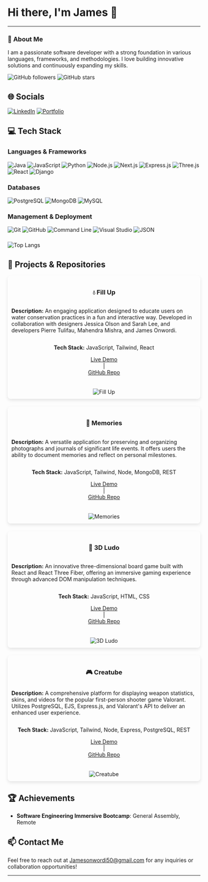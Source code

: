 # Hi there, I'm James 👋

---

### 👤 **About Me**
I am a passionate software developer with a strong foundation in various languages, frameworks, and methodologies. I love building innovative solutions and continuously expanding my skills.

![GitHub followers](https://img.shields.io/github/followers/JamesOnwordi?label=Follow&style=social)
![GitHub stars](https://img.shields.io/github/stars/JamesOnwordi?label=Stars&style=social)

## 🌐 Socials
[![LinkedIn](https://img.shields.io/badge/LinkedIn-0077B5?style=for-the-badge&logo=linkedin&logoColor=white)](https://linkedin.com/in/james-onwordi)
[![Portfolio](https://img.shields.io/badge/Portfolio-FFA500?style=for-the-badge&logo=portfolio&logoColor=white)](https://portfolio-jamesonwordi.vercel.app/)

## 💻 Tech Stack

### Languages & Frameworks
![Java](https://img.shields.io/badge/Java-ED8B00?style=for-the-badge&logo=java&logoColor=white)
![JavaScript](https://img.shields.io/badge/JavaScript-323330?style=for-the-badge&logo=javascript&logoColor=F7DF1E)
![Python](https://img.shields.io/badge/Python-3776AB?style=for-the-badge&logo=python&logoColor=white)
![Node.js](https://img.shields.io/badge/Node.js-43853D?style=for-the-badge&logo=node-dot-js&logoColor=white)
![Next.js](https://img.shields.io/badge/Next.js-000000?style=for-the-badge&logo=nextdotjs&logoColor=white)
![Express.js](https://img.shields.io/badge/Express.js-000000?style=for-the-badge&logo=express&logoColor=white)
![Three.js](https://img.shields.io/badge/Three.js-000000?style=for-the-badge&logo=threedotjs&logoColor=white)
![React](https://img.shields.io/badge/React-20232A?style=for-the-badge&logo=react&logoColor=61DAFB)
![Django](https://img.shields.io/badge/Django-092E20?style=for-the-badge&logo=django&logoColor=white)

### Databases
![PostgreSQL](https://img.shields.io/badge/PostgreSQL-336791?style=for-the-badge&logo=postgresql&logoColor=white)
![MongoDB](https://img.shields.io/badge/MongoDB-4EA94B?style=for-the-badge&logo=mongodb&logoColor=white)
![MySQL](https://img.shields.io/badge/MySQL-00000F?style=for-the-badge&logo=mysql&logoColor=white)

### Management & Deployment
![Git](https://img.shields.io/badge/Git-F05032?style=for-the-badge&logo=git&logoColor=white)
![GitHub](https://img.shields.io/badge/GitHub-181717?style=for-the-badge&logo=github&logoColor=white)
![Command Line](https://img.shields.io/badge/Command_Line-000000?style=for-the-badge&logo=linux&logoColor=white)
![Visual Studio](https://img.shields.io/badge/Visual_Studio-5C2D91?style=for-the-badge&logo=visual-studio&logoColor=white)
![JSON](https://img.shields.io/badge/JSON-000000?style=for-the-badge&logo=json&logoColor=white)

###
![Top Langs](https://github-readme-stats.vercel.app/api/top-langs/?username=JamesOnwordi&layout=compact&theme=dark)


## 🔧 Projects & Repositories

<div style="display: grid; grid-template-columns: repeat(auto-fill, minmax(300px, 1fr)); gap: 20px;">

  <div style="box-shadow: 0 4px 8px rgba(0, 0, 0, 0.1); padding: 10px; border-radius: 8px; display: flex; flex-direction: column; align-items: center;">
    <h3>💧 Fill Up</h3>
    <p><strong>Description:</strong> An engaging application designed to educate users on water conservation practices in a fun and interactive way. Developed in collaboration with designers Jessica Olson and Sarah Lee, and developers Pierre Tulifau, Mahendra Mishra, and James Onwordi.</p>
    <p><strong>Tech Stack:</strong> JavaScript, Tailwind, React</p>
    <a href="https://sec-peach.vercel.app/" target="_blank">Live Demo</a> | <a href="https://github.com/JamesOnwordi/fillup" target="_blank">GitHub Repo</a>
    <br><br>
    <img src="https://res.cloudinary.com/dwgzdayor/image/upload/v1669196086/ezgif.com-gif-maker_5_rnpfja.gif" alt="Fill Up">
  </div>

  <div style="box-shadow: 0 4px 8px rgba(0, 0, 0, 0.1); padding: 10px; border-radius: 8px; display: flex; flex-direction: column; align-items: center;">
    <h3>🧠 Memories</h3>
    <p><strong>Description:</strong> A versatile application for preserving and organizing photographs and journals of significant life events. It offers users the ability to document memories and reflect on personal milestones.</p>
    <p><strong>Tech Stack:</strong> JavaScript, Tailwind, Node, MongoDB, REST</p>
    <a href="https://astounding-cobbler-d8830e.netlify.app/" target="_blank">Live Demo</a> | <a href="https://github.com/JamesOnwordi/memories" target="_blank">GitHub Repo</a>
    <br><br>
    <img src="https://res.cloudinary.com/dwgzdayor/image/upload/v1669193770/ezgif.com-gif-maker_1_lyyvdg.gif" alt="Memories">
  </div>

  <div style="box-shadow: 0 4px 8px rgba(0, 0, 0, 0.1); padding: 10px; border-radius: 8px; display: flex; flex-direction: column; align-items: center;">
    <h3>🎲 3D Ludo</h3>
    <p><strong>Description:</strong> An innovative three-dimensional board game built with React and React Three Fiber, offering an immersive gaming experience through advanced DOM manipulation techniques.</p>
    <p><strong>Tech Stack:</strong> JavaScript, HTML, CSS</p>
    <a href="https://willowy-bublanina-430b9e.netlify.app" target="_blank">Live Demo</a> | <a href="https://github.com/JamesOnwordi/3d-ludo" target="_blank">GitHub Repo</a>
    <br><br>
    <img src="https://res.cloudinary.com/dwgzdayor/image/upload/v1669195271/ezgif.com-gif-maker_4_c65qam.gif" alt="3D Ludo">
  </div>

  <div style="box-shadow: 0 4px 8px rgba(0, 0, 0, 0.1); padding: 10px; border-radius: 8px; display: flex; flex-direction: column; align-items: center;">
    <h3>🎮 Creatube</h3>
    <p><strong>Description:</strong> A comprehensive platform for displaying weapon statistics, skins, and videos for the popular first-person shooter game Valorant. Utilizes PostgreSQL, EJS, Express.js, and Valorant's API to deliver an enhanced user experience.</p>
    <p><strong>Tech Stack:</strong> JavaScript, Tailwind, Node, Express, PostgreSQL, REST</p>
    <a href="https://creatube-jamesonwordi.koyeb.app" target="_blank">Live Demo</a> | <a href="https://github.com/JamesOnwordi/creatube" target="_blank">GitHub Repo</a>
    <br><br>
    <img src="https://res.cloudinary.com/dwgzdayor/image/upload/v1669194703/ezgif.com-gif-maker_3_sufi6u.gif" alt="Creatube">
  </div>

</div>






## 🏆 Achievements
- **Software Engineering Immersive Bootcamp**: General Assembly, Remote


## 📫 Contact Me
Feel free to reach out at [Jamesonwordi50@gmail.com](mailto:jamesonwordi50@gmail.com) for any inquiries or collaboration opportunities!

---

